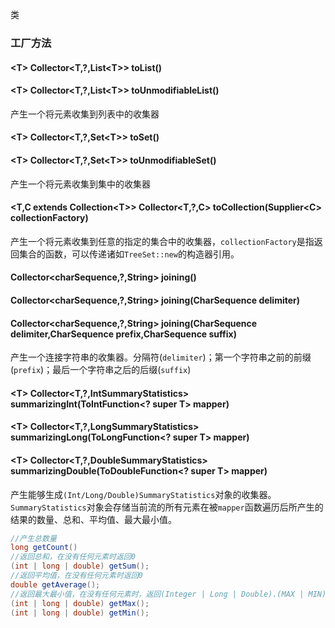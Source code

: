 类
### 工厂方法
#### \<T> Collector\<T,?,List\<T>> toList()
#### \<T> Collector\<T,?,List\<T>> toUnmodifiableList()
产生一个将元素收集到列表中的收集器
#### \<T> Collector\<T,?,Set\<T>> toSet()
#### \<T> Collector\<T,?,Set\<T>> toUnmodifiableSet()
产生一个将元素收集到集中的收集器

#### \<T,C extends Collection\<T>> Collector\<T,?,C> toCollection(Supplier\<C> collectionFactory)
产生一个将元素收集到任意的指定的集合中的收集器，`collectionFactory`是指返回集合的函数，可以传递诸如`TreeSet::new`的构造器引用。

#### Collector\<charSequence,?,String> joining()
#### Collector\<charSequence,?,String> joining(CharSequence delimiter)
#### Collector\<charSequence,?,String> joining(CharSequence delimiter,CharSequence prefix,CharSequence suffix)
产生一个连接字符串的收集器。分隔符(`delimiter`)；第一个字符串之前的前缀(`prefix`)；最后一个字符串之后的后缀(`suffix`)

#### \<T> Collector\<T,?,IntSummaryStatistics> summarizingInt(ToIntFunction\<? super T> mapper)
#### \<T> Collector\<T,?,LongSummaryStatistics> summarizingLong(ToLongFunction\<? super T> mapper)
#### \<T> Collector\<T,?,DoubleSummaryStatistics> summarizingDouble(ToDoubleFunction\<? super T> mapper)
产生能够生成`(Int/Long/Double)SummaryStatistics`对象的收集器。`SummaryStatistics`对象会存储当前流的所有元素在被`mapper`函数遍历后所产生的结果的数量、总和、平均值、最大最小值。
```java
//产生总数量
long getCount()
//返回总和，在没有任何元素时返回0
(int | long | double) getSum();
//返回平均值，在没有任何元素时返回0
double getAverage();
//返回最大最小值，在没有任何元素时，返回(Integer | Long | Double).(MAX | MIN)_VALUE
(int | long | double) getMax();
(int | long | double) getMin();
```